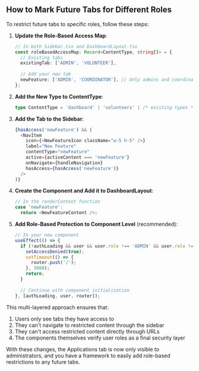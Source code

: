 ## How to Mark Future Tabs for Different Roles

To restrict future tabs to specific roles, follow these steps:

1. **Update the Role-Based Access Map**:
   ```typescript
   // In both Sidebar.tsx and DashboardLayout.tsx
   const roleBasedAccessMap: Record<ContentType, string[]> = {
     // Existing tabs
     existingTab: ['ADMIN', 'VOLUNTEER'],
     
     // Add your new tab
     newFeature: ['ADMIN', 'COORDINATOR'], // Only admins and coordinators can access
   };
   ```

2. **Add the New Type to ContentType**:
   ```typescript
   type ContentType = 'dashboard' | 'volunteers' | /* existing types */ | 'newFeature';
   ```

3. **Add the Tab to the Sidebar**:
   ```typescript
   {hasAccess('newFeature') && (
     <NavItem 
       icon={<NewFeatureIcon className="w-5 h-5" />} 
       label="New Feature" 
       contentType="newFeature"
       active={activeContent === 'newFeature'}
       onNavigate={handleNavigation}
       hasAccess={hasAccess('newFeature')}
     />
   )}
   ```

4. **Create the Component and Add it to DashboardLayout**:
   ```typescript
   // In the renderContent function
   case 'newFeature':
     return <NewFeatureContent />;
   ```

5. **Add Role-Based Protection to Component Level** (recommended):
   ```typescript
   // In your new component
   useEffect(() => {
     if (!authLoading && user && user.role !== 'ADMIN' && user.role !== 'COORDINATOR') {
       setAccessDenied(true);
       setTimeout(() => {
         router.push('/');
       }, 3000);
       return;
     }
     
     // Continue with component initialization
   }, [authLoading, user, router]);
   ```

This multi-layered approach ensures that:
1. Users only see tabs they have access to
2. They can't navigate to restricted content through the sidebar
3. They can't access restricted content directly through URLs
4. The components themselves verify user roles as a final security layer

With these changes, the Applications tab is now only visible to administrators, and you have a framework to easily add role-based restrictions to any future tabs.
